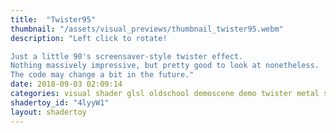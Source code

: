 ```yaml
---
title:  "Twister95"
thumbnail: "/assets/visual_previews/thumbnail_twister95.webm"
description: "Left click to rotate!

Just a little 90's screensaver-style twister effect.
Nothing massively impressive, but pretty good to look at nonetheless.
The code may change a bit in the future."
date: 2018-09-03 02:09:14
categories: visual shader glsl oldschool demoscene demo twister metal screensaver dithering scroller
shadertoy_id: "4lyyW1" 
layout: shadertoy
---
```

